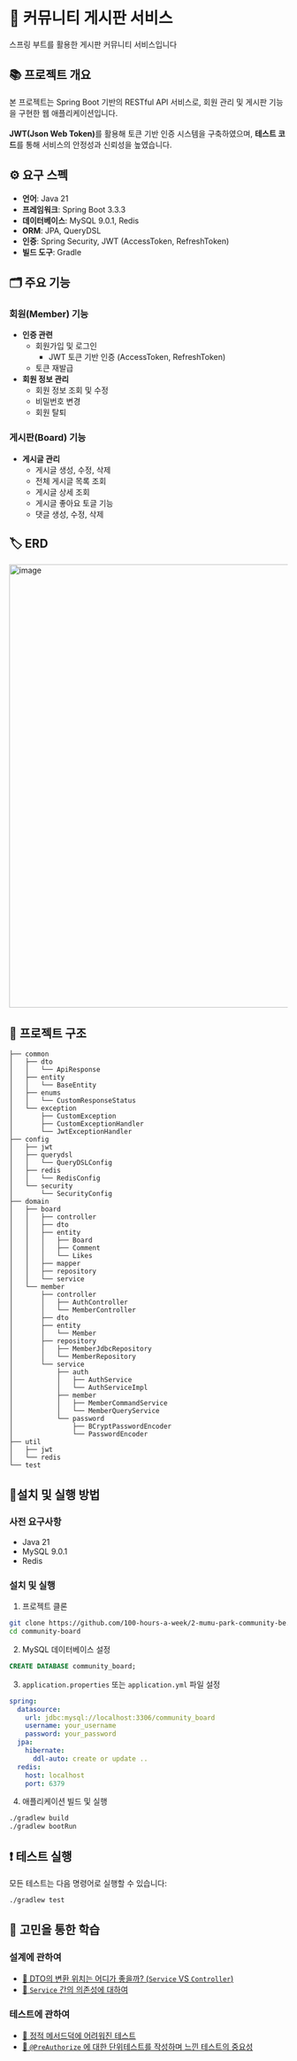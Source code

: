# 💁 커뮤니티 게시판 서비스

스프링 부트를 활용한 게시판 커뮤니티 서비스입니다

## 📚 프로젝트 개요

본 프로젝트는 Spring Boot 기반의 RESTful API 서비스로, 회원 관리 및 게시판 기능을 구현한 웹 애플리케이션입니다. </br></br>
<strong>JWT(Json Web Token)</strong>를 활용해 토큰 기반 인증 시스템을 구축하였으며, <strong>테스트 코드</strong>를 통해 서비스의 안정성과 신뢰성을 높였습니다.


## ⚙️ 요구 스펙

- **언어**: Java 21
- **프레임워크**: Spring Boot 3.3.3
- **데이터베이스**: MySQL 9.0.1, Redis
- **ORM**: JPA, QueryDSL
- **인증**: Spring Security, JWT (AccessToken, RefreshToken)
- **빌드 도구**: Gradle

## 🗂️ 주요 기능

### 회원(Member) 기능

- **인증 관련**
    - 회원가입 및 로그인
        - JWT 토큰 기반 인증 (AccessToken, RefreshToken)
    - 토큰 재발급
- **회원 정보 관리**
    - 회원 정보 조회 및 수정
    - 비밀번호 변경
    - 회원 탈퇴

### 게시판(Board) 기능

- **게시글 관리**
    - 게시글 생성, 수정, 삭제
    - 전체 게시글 목록 조회
    - 게시글 상세 조회
    - 게시글 좋아요 토글 기능
    - 댓글 생성, 수정, 삭제

## 🏷️ ERD

<img width="800" alt="image" src="https://github.com/user-attachments/assets/d3add21a-8b26-42fb-8039-98152a8b6f44" />



## 🌟 프로젝트 구조

```
├── common
│   ├── dto
│   │   └── ApiResponse
│   ├── entity
│   │   └── BaseEntity
│   ├── enums
│   │   └── CustomResponseStatus
│   └── exception
│       ├── CustomException
│       ├── CustomExceptionHandler
│       └── JwtExceptionHandler
├── config
│   ├── jwt
│   ├── querydsl
│   │   └── QueryDSLConfig
│   ├── redis
│   │   └── RedisConfig
│   └── security
│       └── SecurityConfig
├── domain
│   ├── board
│   │   ├── controller
│   │   ├── dto
│   │   ├── entity
│   │   │   ├── Board
│   │   │   ├── Comment
│   │   │   └── Likes
│   │   ├── mapper
│   │   ├── repository
│   │   └── service
│   └── member
│       ├── controller
│       │   ├── AuthController
│       │   └── MemberController
│       ├── dto
│       ├── entity
│       │   └── Member
│       ├── repository
│       │   ├── MemberJdbcRepository
│       │   └── MemberRepository
│       └── service
│           ├── auth
│           │   ├── AuthService
│           │   └── AuthServiceImpl
│           ├── member
│           │   ├── MemberCommandService
│           │   └── MemberQueryService
│           └── password
│               ├── BCryptPasswordEncoder
│               └── PasswordEncoder
├── util
│   ├── jwt
│   └── redis
└── test
```

## 🏃설치 및 실행 방법

### 사전 요구사항

- Java 21
- MySQL 9.0.1
- Redis

### 설치 및 실행

1. 프로젝트 클론

```bash
git clone https://github.com/100-hours-a-week/2-mumu-park-community-be.git
cd community-board
```

2. MySQL 데이터베이스 설정

```sql
CREATE DATABASE community_board;
```

3. `application.properties` 또는 `application.yml` 파일 설정

```yaml
spring:
  datasource:
    url: jdbc:mysql://localhost:3306/community_board
    username: your_username
    password: your_password
  jpa:
    hibernate:
      ddl-auto: create or update ..
  redis:
    host: localhost
    port: 6379
```

4. 애플리케이션 빌드 및 실행

```bash
./gradlew build
./gradlew bootRun
```

## ❗️ 테스트 실행

모든 테스트는 다음 명령어로 실행할 수 있습니다:

```bash
./gradlew test
```

## 📖 고민을 통한 학습

### 설계에 관하여

- [🔗 DTO의 변환 위치는 어디가 좋을까? (`Service` VS `Controller`)]()
- [🔗 `Service` 간의 의존성에 대하여]()

### 테스트에 관하여

- [🔗 정적 메서드덕에 어려워진 테스트](https://phantom-cantaloupe-293.notion.site/1c5d69fad2e68051b7b2f6d011800ae0?pvs=4)
- [🔗 `@PreAuthorize` 에 대한 단위테스트를 작성하며 느낀 테스트의 중요성](https://phantom-cantaloupe-293.notion.site/PreAuthorize-1c5d69fad2e6804d821cd9424e877cbc?pvs=4)
